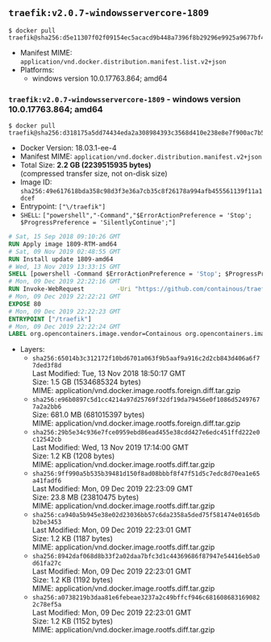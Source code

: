 ## `traefik:v2.0.7-windowsservercore-1809`

```console
$ docker pull traefik@sha256:d5e11307f02f09154ec5acacd9b448a7396f8b29296e9925a9677bf468004646
```

-	Manifest MIME: `application/vnd.docker.distribution.manifest.list.v2+json`
-	Platforms:
	-	windows version 10.0.17763.864; amd64

### `traefik:v2.0.7-windowsservercore-1809` - windows version 10.0.17763.864; amd64

```console
$ docker pull traefik@sha256:d318175a5dd74434eda2a308984393c3568d410e238e8e7f900ac7b5a7326fa8
```

-	Docker Version: 18.03.1-ee-4
-	Manifest MIME: `application/vnd.docker.distribution.manifest.v2+json`
-	Total Size: **2.2 GB (2239515935 bytes)**  
	(compressed transfer size, not on-disk size)
-	Image ID: `sha256:49e617618bda358c98d3f3e36a7cb35c8f26178a994afb455561139f11a1dcef`
-	Entrypoint: `["\/traefik"]`
-	`SHELL`: `["powershell","-Command","$ErrorActionPreference = 'Stop'; $ProgressPreference = 'SilentlyContinue';"]`

```dockerfile
# Sat, 15 Sep 2018 09:10:26 GMT
RUN Apply image 1809-RTM-amd64
# Sat, 09 Nov 2019 02:48:55 GMT
RUN Install update 1809-amd64
# Wed, 13 Nov 2019 13:33:15 GMT
SHELL [powershell -Command $ErrorActionPreference = 'Stop'; $ProgressPreference = 'SilentlyContinue';]
# Mon, 09 Dec 2019 22:22:16 GMT
RUN Invoke-WebRequest         -Uri "https://github.com/containous/traefik/releases/download/v2.0.7/traefik_v2.0.7_windows_amd64.zip"         -OutFile "/traefik.zip";     Expand-Archive -Path "/traefik.zip" -DestinationPath "/" -Force;     Remove-Item "/traefik.zip" -Force
# Mon, 09 Dec 2019 22:22:21 GMT
EXPOSE 80
# Mon, 09 Dec 2019 22:22:23 GMT
ENTRYPOINT ["/traefik"]
# Mon, 09 Dec 2019 22:22:24 GMT
LABEL org.opencontainers.image.vendor=Containous org.opencontainers.image.url=https://traefik.io org.opencontainers.image.title=Traefik org.opencontainers.image.description=A modern reverse-proxy org.opencontainers.image.version=v2.0.7 org.opencontainers.image.documentation=https://docs.traefik.io
```

-	Layers:
	-	`sha256:65014b3c312172f10bd6701a063f9b5aaf9a916c2d2cb843d406a6f77ded3f8d`  
		Last Modified: Tue, 13 Nov 2018 18:50:17 GMT  
		Size: 1.5 GB (1534685324 bytes)  
		MIME: application/vnd.docker.image.rootfs.foreign.diff.tar.gzip
	-	`sha256:e96b0897c5d1cc4214a97d25769f32df19da79456e0f1086d52497677a2a2bb6`  
		Size: 681.0 MB (681015397 bytes)  
		MIME: application/vnd.docker.image.rootfs.foreign.diff.tar.gzip
	-	`sha256:29b5e34c936e7fce0959ebd86ead455e38cdd427e6edc451ffd222e0c12542cb`  
		Last Modified: Wed, 13 Nov 2019 17:14:00 GMT  
		Size: 1.2 KB (1208 bytes)  
		MIME: application/vnd.docker.image.rootfs.diff.tar.gzip
	-	`sha256:9ff990a5b535b39481d150f8ad08bbbf8f47f51d5c7edc8d70ea1e65a41fadf6`  
		Last Modified: Mon, 09 Dec 2019 22:23:09 GMT  
		Size: 23.8 MB (23810475 bytes)  
		MIME: application/vnd.docker.image.rootfs.diff.tar.gzip
	-	`sha256:ca940a5b945e38e02d23036bb57c6da2358a5ded75f581474e0165dbb2be3453`  
		Last Modified: Mon, 09 Dec 2019 22:23:01 GMT  
		Size: 1.2 KB (1187 bytes)  
		MIME: application/vnd.docker.image.rootfs.diff.tar.gzip
	-	`sha256:8942daf068d8b33f2a02daa7bfc3d1c44369686f87947e54416eb5a0d61fa27c`  
		Last Modified: Mon, 09 Dec 2019 22:23:01 GMT  
		Size: 1.2 KB (1192 bytes)  
		MIME: application/vnd.docker.image.rootfs.diff.tar.gzip
	-	`sha256:a0738219b3daa81e6febeae3237a2c49bffcf946c6816086831690822c78ef5a`  
		Last Modified: Mon, 09 Dec 2019 22:23:01 GMT  
		Size: 1.2 KB (1152 bytes)  
		MIME: application/vnd.docker.image.rootfs.diff.tar.gzip
